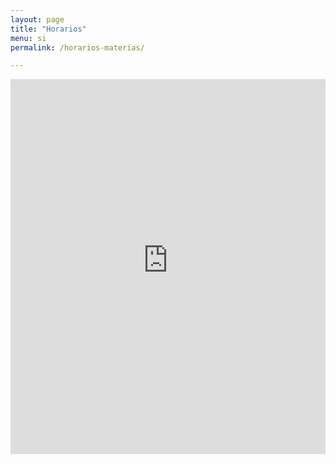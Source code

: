 ```yaml
---
layout: page
title: "Horarios"
menu: si
permalink: /horarios-materias/

---
```


<div>
<iframe src="https://tourmaline-cocoa-6c3.notion.site/ebd/1a901a4e0ab28005a41edf32ab05dd44?v=1a901a4e0ab281769077000c0325d867" width="100%" height="600" frameborder="0" allowfullscreen />
</div>
